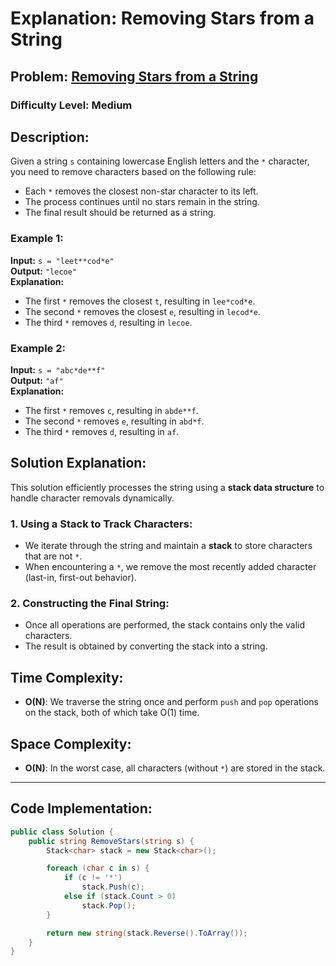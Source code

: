 # **Explanation: Removing Stars from a String**

## **Problem:** [Removing Stars from a String](https://leetcode.com/problems/removing-stars-from-a-string/)

### Difficulty Level: Medium 

## **Description:** 
Given a string `s` containing lowercase English letters and the `*` character, you need to remove characters based on the following rule:
- Each `*` removes the closest non-star character to its left. 
- The process continues until no stars remain in the string.
- The final result should be returned as a string.

### **Example 1:** 
**Input:** `s = "leet**cod*e"`  
**Output:** `"lecoe"`  
**Explanation:**   
- The first `*` removes the closest `t`, resulting in `lee*cod*e`.
- The second `*` removes the closest `e`, resulting in `lecod*e`.
- The third `*` removes `d`, resulting in `lecoe`.

### **Example 2:**
**Input:** `s = "abc*de**f"`  
**Output:** `"af"`  
**Explanation:**  
- The first `*` removes `c`, resulting in `abde**f`.
- The second `*` removes `e`, resulting in `abd*f`.
- The third `*` removes `d`, resulting in `af`.

## **Solution Explanation:**
This solution efficiently processes the string using a **stack data structure** to handle character removals dynamically.

### **1. Using a Stack to Track Characters:**
- We iterate through the string and maintain a **stack** to store characters that are not `*`.
- When encountering a `*`, we remove the most recently added character (last-in, first-out behavior).

### **2. Constructing the Final String:**
- Once all operations are performed, the stack contains only the valid characters.
- The result is obtained by converting the stack into a string.

## **Time Complexity:**
- **O(N)**: We traverse the string once and perform `push` and `pop` operations on the stack, both of which take O(1) time.

## **Space Complexity:**
- **O(N)**: In the worst case, all characters (without `*`) are stored in the stack.

---

## **Code Implementation:**
```csharp
public class Solution {
    public string RemoveStars(string s) {
        Stack<char> stack = new Stack<char>();

        foreach (char c in s) {
            if (c != '*') 
                stack.Push(c);
            else if (stack.Count > 0) 
                stack.Pop();
        }

        return new string(stack.Reverse().ToArray());
    }
}
